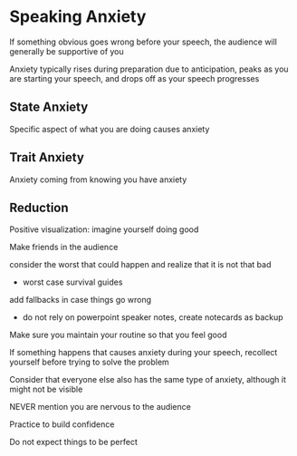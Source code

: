 # Speaking Anxiety

If something obvious goes wrong before your speech, the audience will generally be supportive of you 

Anxiety typically rises during preparation due to anticipation, peaks as you are starting your speech, and drops off as your speech progresses

## State Anxiety

Specific aspect of what you are doing causes anxiety 

## Trait Anxiety

Anxiety coming from knowing you have anxiety 

## Reduction 

Positive visualization: imagine yourself doing good 

Make friends in the audience 

consider the worst that could happen and realize that it is not that bad 
- worst case survival guides 

add fallbacks in case things go wrong 
- do not rely on powerpoint speaker notes, create notecards as backup

Make sure you maintain your routine so that you feel good 

If something happens that causes anxiety during your speech, recollect yourself before trying to solve the problem 

Consider that everyone else also has the same type of anxiety, although it might not be visible 

NEVER mention you are nervous to the audience 

Practice to build confidence 

Do not expect things to be perfect 





